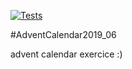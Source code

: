 
[![Tests](https://github.com/menoret-allan/AdventCalendar2019_06/workflows/Run%20F%23%20tests/badge.svg)](https://github.com/menoret-allan/AdventCalendar2019_06/actions)

#AdventCalendar2019_06

advent calendar exercice :)
